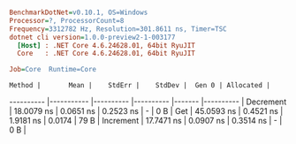 ``` ini

BenchmarkDotNet=v0.10.1, OS=Windows
Processor=?, ProcessorCount=8
Frequency=3312782 Hz, Resolution=301.8611 ns, Timer=TSC
dotnet cli version=1.0.0-preview2-1-003177
  [Host] : .NET Core 4.6.24628.01, 64bit RyuJIT
  Core   : .NET Core 4.6.24628.01, 64bit RyuJIT

Job=Core  Runtime=Core  

```
    Method |       Mean |    StdErr |    StdDev |  Gen 0 | Allocated |
---------- |----------- |---------- |---------- |------- |---------- |
 Decrement | 18.0079 ns | 0.0651 ns | 0.2523 ns |      - |       0 B |
       Get | 45.0593 ns | 0.4521 ns | 1.9181 ns | 0.0174 |      79 B |
 Increment | 17.7471 ns | 0.0907 ns | 0.3514 ns |      - |       0 B |

